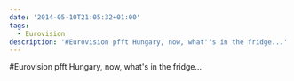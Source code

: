 ```yaml
---
date: '2014-05-10T21:05:32+01:00'
tags:
  - Eurovision
description: '#Eurovision pfft Hungary, now, what''s in the fridge...'
---
```

#Eurovision pfft Hungary, now, what's in the fridge...
